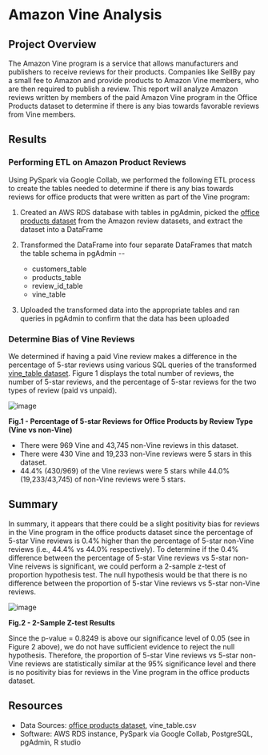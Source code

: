 # Amazon Vine Analysis
## Project Overview

The Amazon Vine program is a service that allows manufacturers and publishers to receive reviews for their products. Companies like SellBy pay a small fee to Amazon and provide products to Amazon Vine members, who are then required to publish a review. This report will analyze Amazon reviews written by members of the paid Amazon Vine program in the Office Products dataset to determine if there is any bias towards favorable reviews from Vine members. 
## Results
### Performing ETL on Amazon Product Reviews

Using PySpark via Google Collab, we performed the following ETL process to create the tables needed to determine if there is any bias towards reviews for office products that were written as part of the Vine program: 

1. Created an AWS RDS database with tables in pgAdmin, picked the [office products dataset](https://s3.amazonaws.com/amazon-reviews-pds/tsv/amazon_reviews_us_Office_Products_v1_00.tsv.gz) from the Amazon review datasets, and extract the dataset into a DataFrame 

2. Transformed the DataFrame into four separate DataFrames that match the table schema in pgAdmin --
    - customers_table
    - products_table
    - review_id_table
    - vine_table

3. Uploaded the transformed data into the appropriate tables and ran queries in pgAdmin to confirm that the data has been uploaded

### Determine Bias of Vine Reviews

We determined if having a paid Vine review makes a difference in the percentage of 5-star reviews using various SQL queries of the transformed [vine_table dataset](/vine_table.csv). Figure 1 displays the total number of reviews, the number of 5-star reviews, and the percentage of 5-star reviews for the two types of review (paid vs unpaid).

![image](https://user-images.githubusercontent.com/99936542/174420278-2e9e4fb4-dbe5-4f7c-aac9-f8bdc69ee9c4.png)

<b>Fig.1 - Percentage of 5-star Reviews for Office Products by Review Type (Vine vs non-Vine)</b> 

- There were 969 Vine and 43,745 non-Vine reviews in this dataset.
- There were 430 Vine and 19,233 non-Vine reviews were 5 stars in this dataset.
- 44.4% (430/969) of the Vine reviews were 5 stars while 44.0% (19,233/43,745) of non-Vine reviews were 5 stars.
## Summary

In summary, it appears that there could be a slight positivity bias for reviews in the Vine program in the office products dataset since the percentage of 5-star Vine reviews is 0.4% higher than the percentage of 5-star non-Vine reviews (i.e., 44.4% vs 44.0% respectively). To determine if the 0.4% difference between the percentage of 5-star Vine reviews vs 5-star non-Vine reivews is significant, we could perform a 2-sample z-test of proportion hypothesis test. The null hypothesis would be that there is no difference between the proportion of 5-star Vine reviews vs 5-star non-Vine reviews. 

![image](https://user-images.githubusercontent.com/99936542/174519925-f02595a2-7b8c-4013-9834-ca697585b7c8.png)

<b>Fig.2 - 2-Sample Z-test Results </b> 

Since the p-value = 0.8249 is above our significance level of 0.05 (see in Figure 2 above), we do not have sufficient evidence to reject the null hypothesis. Therefore, the proportion of 5-star Vine reviews vs 5-star non-Vine reviews are statistically similar at the 95% significance level and there is no positivity bias for reviews in the Vine program in the office products dataset.   
 
## Resources
- Data Sources: [office products dataset](https://s3.amazonaws.com/amazon-reviews-pds/tsv/amazon_reviews_us_Office_Products_v1_00.tsv.gz), vine_table.csv
- Software: AWS RDS instance, PySpark via Google Collab, PostgreSQL, pgAdmin, R studio